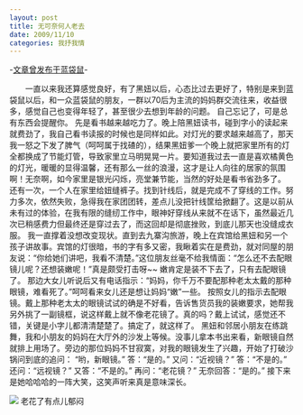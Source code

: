 ```yaml
---
layout: post
title: 无可奈何人老去
date: 2009/11/10
categories: 我抒我情
---
```


-[文章曾发布于蓝袋鼠](http://landaishu.hi2net.com/home/blog_read.asp?id=4175&blogid=77603)-



　　一直以来我还算感觉良好，有了黑妞以后，心态比过去更好了，特别是来到蓝袋鼠以后，和一众蓝袋鼠的朋友，一群以70后为主流的妈妈群交流往来，收益很多，感觉自己也变得年轻了，甚至很少去想到年龄的问题。
 自己忘记了，可是总有东西会提醒你。
 先是看书越来越吃力了。晚上陪黑妞读书，碰到字小的读起来就费劲了，我自己看书读报的时候也是同样如此。对灯光的要求越来越高了，那天我一怒之下发了脾气（呵呵属于找碴的），结果黑妞爹一个晚上就把家里所有的灯全都换成了节能灯管，导致家里立马明晃晃一片。要知道我过去一直是喜欢橘黄色的灯光，暖暖的显得温馨，还有那么一丝的浪漫，这才是让人向往的居家的氛围啊！无奈啊，如今家里是银光闪烁，亮堂兼节能，当然的好处是看书省劲多了。
 还有一次，一个人在家里给妞缝裤子。找到针线后，就是完成不了穿线的工作。努力多次，依然失败，急得我在家团团转，差点儿没把针线筐给掀翻了。这是以前从未有过的体验，在我有限的缝纫工作中，眼神好穿线从来就不在话下，虽然最近几次已稍感费力但最终还是穿过去了，而这回却是彻底挫败，到底儿那天也没缝成衣服。
 我一直撑着没想改变现状。直到去九寨沟旅游，晚上在宾馆给黑妞和另一个孩子讲故事。宾馆的灯很暗，书的字有多又密，我瞅着实在是费劲，就对同屋的朋友说：“你给她们讲吧，我看不清楚。”这位朋友丝毫不给我情面：“怎么还不去配眼镜儿呢？还想装嫩呢！”真是颇受打击呀~~
 嫩肯定是装不下去了，只有去配眼镜了。
 那边大女儿听说后又有电话指示：“妈妈，你千万不要配那种老太太戴的那种眼镜，难看死了。”呵呵看来女儿还是想让妈妈“嫩”一些。
 按照女儿的指示去配眼镜。戴上那种老太太的眼镜试试的确是不好看，告诉售货员我的装嫩要求，她帮我另外挑了一副镜框，说这样戴上就不像老花镜了。真的吗？戴上试试，感觉还不错，关键是小字儿都清清楚楚了。搞定了，就这样了。
 黑妞和邻居小朋友在练跳舞，我和小朋友的妈妈在大厅外的沙发上等候。没事儿拿本书出来看，新眼镜自然就排上用场了。旁边的那位妈妈不甘寂寞，对我的眼镜发生了兴趣，开始了打破沙锅问到底的追问：
 “哟，新眼镜。”
 答：“是的。”
 又问：“近视镜？”
 答：“不是的。”
 还问：“远视镜？”
 又答：“不是的。”
 再问：“老花镜？”
 无奈回答：“是的。”
 接下来是她哈哈哈的一阵大笑，这笑声听来真是意味深长。

![](http://heiniuniu-static.wusisu.com/heiniuniu_uploads/upload20083/2009119232543942.jpg)
老花了有点儿郁闷

